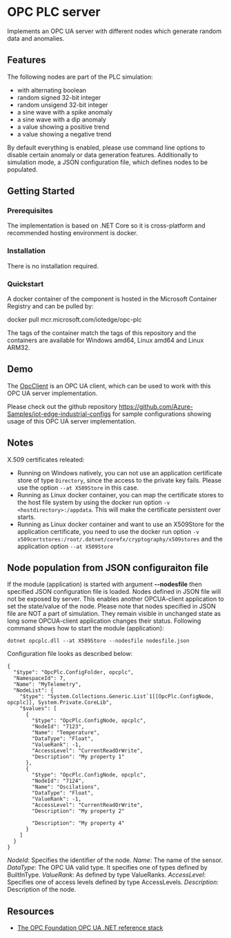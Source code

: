 # OPC PLC server
Implements an OPC UA server with different nodes which generate random data and anomalies.

## Features
The following nodes are part of the PLC simulation:
- with alternating boolean
- random signed 32-bit integer
- random unsigend 32-bit integer
- a sine wave with a spike anomaly
- a sine wave with a dip anomaly
- a value showing a positive trend
- a value showing a negative trend

By default everything is enabled, please use command line options to disable certain anomaly or data generation features.
Additionally to simulation mode, a JSON configuration file, which defines nodes to be populated. 

## Getting Started

### Prerequisites

The implementation is based on .NET Core so it is cross-platform and recommended hosting environment is docker.

### Installation

There is no installation required.

### Quickstart

A docker container of the component is hosted in the Microsoft Container Registry and can be pulled by:

docker pull mcr.microsoft.com/iotedge/opc-plc

The tags of the container match the tags of this repository and the containers are available for Windows amd64, Linux amd64 and Linux ARM32. 


## Demo

The [OpcClient](https://github.com/Azure-Samples/iot-edge-opc-client) is an OPC UA client, which can be used to work with this OPC UA server implementation.

Please check out the github repository https://github.com/Azure-Samples/iot-edge-industrial-configs for sample configurations showing usage of this OPC UA server implementation.


## Notes

X.509 certificates releated:

* Running on Windows natively, you can not use an application certificate store of type `Directory`, since the access to the private key fails. Please use the option `--at X509Store` in this case.
* Running as Linux docker container, you can map the certificate stores to the host file system by using the docker run option `-v <hostdirectory>:/appdata`. This will make the certificate persistent over starts.
* Running as Linux docker container and want to use an X509Store for the application certificate, you need to use the docker run option `-v x509certstores:/root/.dotnet/corefx/cryptography/x509stores` and the application option `--at X509Store`

## Node population from JSON configuraiton file
If the module (application) is started with argument **--nodesfile** then specified JSON configuration file is loaded.
Nodes defined in JSON file will not be exposed by server. This enables another OPCUA-client application to set the state/value of the node. Please note that nodes specified in JSON file are NOT a part of simulation. They remain visible in unchanged state as long some OPCUA-client application changes their status.
Following command shows how to start the module (application):
~~~
dotnet opcplc.dll --at X509Store --nodesfile nodesfile.json
~~~
Configuration file looks as described below:
~~~
{
  "$type": "OpcPlc.ConfigFolder, opcplc",
  "NamespaceId": 7,
  "Name": "MyTelemetry",
  "NodeList": {
    "$type": "System.Collections.Generic.List`1[[OpcPlc.ConfigNode, opcplc]], System.Private.CoreLib",
    "$values": [
      {
        "$type": "OpcPlc.ConfigNode, opcplc",
        "NodeId": "7123",
        "Name": "Temperature",
        "DataType": "Float",
        "ValueRank": -1,
        "AccessLevel": "CurrentReadOrWrite",
        "Description": "My property 1"
      },
      {
        "$type": "OpcPlc.ConfigNode, opcplc",
        "NodeId": "7124",
        "Name": "Oscilations",
        "DataType": "Float",
        "ValueRank": -1,
        "AccessLevel": "CurrentReadOrWrite",
        "Description": "My property 2"
      
        "Description": "My property 4"
      }
    ]
  }
}
~~~

*NodeId*: Specifies the identifier of the node.
*Name*: The name of the sensor.
*DataType*: The OPC UA valid type. It specifies one of types defined by BuiltInType.
*ValueRank*: As defined by type ValueRanks.
*AccessLevel*: Specifies one of access levels defined by type AccessLevels.
*Description*: Description of the node.

## Resources

- [The OPC Foundation OPC UA .NET reference stack](https://github.com/OPCFoundation/UA-.NETStandard)
